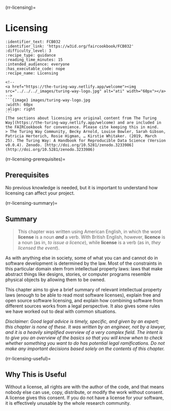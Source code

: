
(rr-licensing)=
# Licensing

````{panels_fairplus}
:identifier_text: FCB032
:identifier_link: 'https://w3id.org/faircookbook/FCB032'
:difficulty_level: 3
:recipe_type: guidance
:reading_time_minutes: 15
:intended_audience: everyone  
:has_executable_code: nope
:recipe_name: Licensing
```` 


````{note} 
<!-- 
<a href="https://the-turing-way.netlify.app/welcome"><img src="../../../_images/turing-way-logo.jpg" alt="ati" width="60px"></a> -->
```{image} images/turing-way-logo.jpg 
:width: 60px
:align: right
```
[The sections about licensing are original content from The Turing Way](https://the-turing-way.netlify.app/welcome) and are included in the FAIRCookbook for convenience. Please cite keeping this in mind.
> The Turing Way Community, Becky Arnold, Louise Bowler, Sarah Gibson, Patricia Herterich, Rosie Higman, … Kirstie Whitaker. (2019, March 25). The Turing Way: A Handbook for Reproducible Data Science (Version v0.0.4). Zenodo. [http://doi.org/10.5281/zenodo.3233986](http://doi.org/10.5281/zenodo.3233986)
````




(rr-licensing-prerequisites)=

## Prerequisites

No previous knowledge is needed, but it is important to understand how licensing can affect your project.

(rr-licensing-summary)=
## Summary

> This chapter was written using American English, in which the word **license** is a noun **_and_** a verb.
> With British English, however, **licence** is a noun (as in, _to issue a licence_), while **license** is a verb (as in, _they licensed the event_).  

As with anything else in society, some of what you can and cannot do in software development is determined by the law.
Most of the constraints in this particular domain stem from intellectual property laws: laws that make abstract things like designs, stories, or computer programs resemble physical objects by allowing them to be owned.

This chapter aims to give a brief summary of relevant intellectual property laws (enough to be able to read most software licenses), explain free and open source software licensing, and explain how combining software from different sources works from a legal perspective.
It also gives some rules we have worked out to deal with common situations.

*Disclaimer: Good legal advice is timely, specific, and given by an expert; this chapter is none of these.
It was written by an engineer, not by a lawyer, and it is a heavily simplified overview of a very complex field.
The intent is to give you an overview of the basics so that you will know when to check whether something you want to do has potential legal ramifications.
Do not make any important decisions based solely on the contents of this chapter.*

(rr-licensing-useful)=
## Why This is Useful

Without a license, all rights are with the author of the code, and that means nobody else can use, copy, distribute, or modify the work without consent.
A license gives this consent.
If you do not have a license for your software, it is effectively unusable by the whole research community.